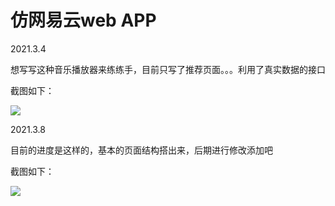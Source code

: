 # 仿网易云web APP

2021.3.4

想写写这种音乐播放器来练练手，目前只写了推荐页面。。。利用了真实数据的接口

截图如下：

![](https://github.com/hahabboom/img-store/blob/master/webapp1.png?raw=true)

2021.3.8

目前的进度是这样的，基本的页面结构搭出来，后期进行修改添加吧

截图如下：

![](https://github.com/hahabboom/img-store/blob/master/webApp0308.gif?raw=true)
